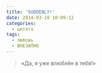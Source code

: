 ```yaml
---
title: 'SUDDENLY!'
date: 2014-03-18 10:09:12
categories:
  - цитата
tags:
  - любовь
  - ВНЕЗАПНО
---
```


> «Да, я уже влюблён в тебя!»
